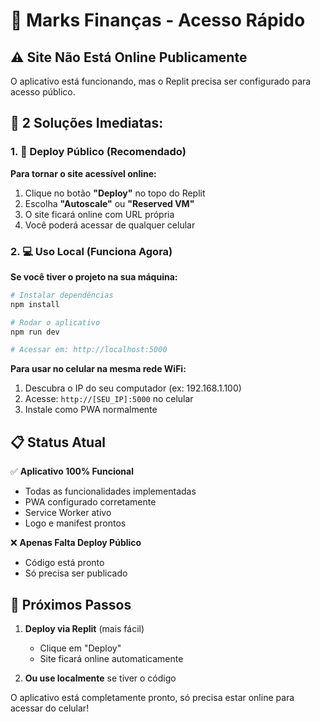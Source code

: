 # 🚀 Marks Finanças - Acesso Rápido

## ⚠️ Site Não Está Online Publicamente

O aplicativo está funcionando, mas o Replit precisa ser configurado para acesso público.

## 📱 2 Soluções Imediatas:

### 1. 🔧 Deploy Público (Recomendado)
**Para tornar o site acessível online:**
1. Clique no botão **"Deploy"** no topo do Replit
2. Escolha **"Autoscale"** ou **"Reserved VM"**  
3. O site ficará online com URL própria
4. Você poderá acessar de qualquer celular

### 2. 💻 Uso Local (Funciona Agora)
**Se você tiver o projeto na sua máquina:**

```bash
# Instalar dependências
npm install

# Rodar o aplicativo
npm run dev

# Acessar em: http://localhost:5000
```

**Para usar no celular na mesma rede WiFi:**
1. Descubra o IP do seu computador (ex: 192.168.1.100)
2. Acesse: `http://[SEU_IP]:5000` no celular
3. Instale como PWA normalmente

## 📋 Status Atual

✅ **Aplicativo 100% Funcional**
- Todas as funcionalidades implementadas
- PWA configurado corretamente
- Service Worker ativo
- Logo e manifest prontos

❌ **Apenas Falta Deploy Público**
- Código está pronto
- Só precisa ser publicado

## 🎯 Próximos Passos

1. **Deploy via Replit** (mais fácil)
   - Clique em "Deploy" 
   - Site ficará online automaticamente
   
2. **Ou use localmente** se tiver o código

O aplicativo está completamente pronto, só precisa estar online para acessar do celular!